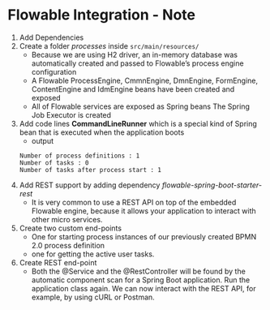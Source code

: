 # Flowable Integration - Note

1. Add Dependencies
2. Create a folder *processes* inside `src/main/resources/`
   - Because we are using H2 driver, an in-memory database was automatically created and passed to Flowable’s process engine configuration
   - A Flowable ProcessEngine, CmmnEngine, DmnEngine, FormEngine, ContentEngine and IdmEngine beans have been created and exposed
   - All of Flowable services are exposed as Spring beans
   The Spring Job Executor is created
3. Add code lines **CommandLineRunner** which is a  special kind of Spring bean that is executed when the application boots
   - output
    ```
   Number of process definitions : 1
    Number of tasks : 0
    Number of tasks after process start : 1
   ```
4. Add REST support by adding dependency *flowable-spring-boot-starter-rest*
   - It is very common to use a REST API on top of the embedded Flowable engine, because it allows your application to interact with other micro services.
5. Create two custom end-points
   - One for starting process instances of our previously created BPMN 2.0 process definition
   - one for getting the active user tasks.
6. Create REST end-point
   - Both the @Service and the @RestController will be found by the automatic component scan for a Spring Boot application. Run the application class again. We can now interact with the REST API, for example, by using cURL or Postman.
   
